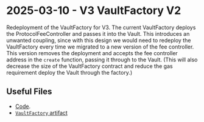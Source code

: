 # 2025-03-10 - V3 VaultFactory V2

Redeployment of the VaultFactory for V3.
The current VaultFactory deploys the ProtocolFeeController and passes it into the Vault. This introduces an unwanted coupling, since with this design we would need to redeploy the VaultFactory every time we migrated to a new version of the fee controller. This version removes the deployment and accepts the fee controller address in the `create` function, passing it through to the Vault. (This will also decrease the size of the VaultFactory contract and reduce the gas requirement deploy the Vault through the factory.)

## Useful Files

- [Code](https://github.com/balancer/balancer-v3-monorepo/commit/e1ae7f091244ae20e5c1add3e7f89b6d33f48d23).
- [`VaultFactory` artifact](./artifact/VaultFactory.json)

